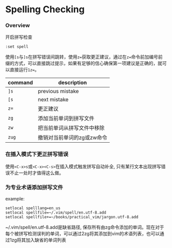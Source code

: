 # Spelling Checking

### Overview
开启拼写检查
```
:set spell
```
使用`[s`与`]s`在拼写错误间跳转，使用`z=`获取更正建议，通过在`z=`命令前加编号前缀的方式，可以直接跳过提示，如果有足够的信心确保第一项建议是正确的，就可以直接运行`1z=`。

| command | description |
|-|-|
| `]s` | previous mistake |
| `[s` | next mistake |
| `z=` | 更正建议 |
| `zg` | 添加当前单词到拼写文件 |
| `zw` | 把当前单词从拼写文件中移除 |
| `zug` | 撤销对当前单词的zg或zw命令 |

### 在插入模式下更正拼写错误
使用`<C-x>s`或`<C-x><C-s>`在插入模式触发拼写自动补全, 只有某行文本出现拼写错误不止一处时才值得这么做。

### 为专业术语添加拼写文件
example:
```
setlocal spelllang=en_us
setlocal spellfile=~/.vim/spell/en.utf-8.add
setlocal spellfile+=~/books/practical_vim/jargon.utf-8.add
```
~/.vim/spell/en.utf-8.add是缺省路径, 保存所有由zg命令添加的单词。现在对于每个被拼写检测误判的单词，可以通过2zg将其添加到vim的术语列表，也可以通过1zg将其加入缺省的单词列表
